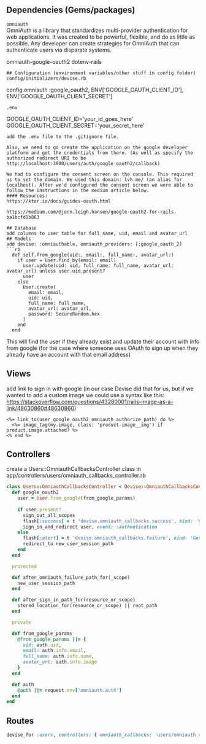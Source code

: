 ## Dependencies (Gems/packages)

`omniauth`   
OmniAuth is a library that standardizes multi-provider authentication for web applications. It was created to be powerful, flexible, and do as little as possible. Any developer can create strategies for OmniAuth that can authenticate users via disparate systems. 


omniauth-google-oauth2
dotenv-rails
```
## Configuration (environment variables/other stuff in config folder)
config/initializers/devise.rb
```
config.omniauth :google_oauth2, ENV['GOOGLE_OAUTH_CLIENT_ID'], ENV['GOOGLE_OAUTH_CLIENT_SECRET']
``` 
.env
```
GOOGLE_OAUTH_CLIENT_ID='your_id_goes_here'
GOOGLE_OAUTH_CLIENT_SECRET='your_secret_here'
```
add the .env file to the .gitignore file.

Also, we need to go create the application on the google developer platform and get the credentials from there. (As well as specify the authorized redirect URI to be http://localhost:3000/users/auth/google_oauth2/callback)

We had to configure the consent screen on the console. This required us to set the domain. We used this domain: lvh.me/ (an alias for localhost). After we'd configured the consent screen we were able to follow the instructions in the medium article below. 
#### Resources:
https://ktor.io/docs/guides-oauth.html

https://medium.com/@jenn.leigh.hansen/google-oauth2-for-rails-ba1bcfd1b863

## Database
add columns to user table for full_name, uid, email and avatar_url
## Models
add devise: :omniauthable, omniauth_providers: [:google_oauth_2]
```rb
  def self.from_google(uid:, email:, full_name:, avatar_url:)
    if user = User.find_by(email: email)
      user.update(uid: uid, full_name: full_name, avatar_url: avatar_url) unless user.uid.present?
      user
    else
      User.create(
        email: email,
        uid: uid,
        full_name: full_name,
        avatar_url: avatar_url,
        password: SecureRandom.hex
      )
    end
  end
  ```
  This will find the user if they already exist and update their account with info from google (for the case where someone uses OAuth to sign up when they already have an account with that email address)
## Views
add link to sign in with google (in our case Devise did that for us, but if we wanted to add a custom image we could use a syntax like this: https://stackoverflow.com/questions/43280001/rails-image-as-a-link/48630860#48630860)
```
<%= link_to(user_google_oauth2_omniauth_authorize_path) do %>
  <%= image_tag(my.image, class: 'product-image__img') if product.image.attached? %>
<% end %>
```
## Controllers
create a Users::OmniauthCallbacksController class in app/controllers/users/omniauth_callbacks_controller.rb
```rb
class Users::OmniauthCallbacksController < Devise::OmniauthCallbacksController
  def google_oauth2
    user = User.from_google(from_google_params)
    
    if user.present?
      sign_out_all_scopes
      flash[:success] = t 'devise.omniauth_callbacks.success', kind: 'Google'
      sign_in_and_redirect user, event: :authentication
    else
      flash[:alert] = t 'devise.omniauth_callbacks.failure', kind: 'Google', reason: "#{auth.info.email} is not authorized."
      redirect_to new_user_session_path
    end
  end

  protected

  def after_omniauth_failure_path_for(_scope)
    new_user_session_path
  end

  def after_sign_in_path_for(resource_or_scope)
    stored_location_for(resource_or_scope) || root_path
  end

  private

  def from_google_params
    @from_google_params ||= {
      uid: auth.uid,
      email: auth.info.email,
      full_name: auth.info.name,
      avatar_url: auth.info.image
    }
  end

  def auth
    @auth ||= request.env['omniauth.auth']
  end
end
```
## Routes
```rb
devise_for :users, controllers: { omniauth_callbacks: 'users/omniauth_callbacks' }
```




